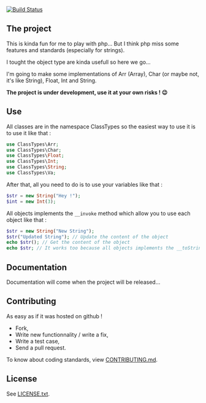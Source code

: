[![Build Status](https://travis-ci.org/bendem/ClassTypes.png)](https://travis-ci.org/bendem/ClassTypes)

## The project

This is kinda fun for me to play with php...
But I think php miss some features and standards (especially for strings).

I tought the object type are kinda usefull so here we go...

I'm going to make some implementations of Arr (Array), Char (or maybe not, it's like String),
Float, Int and String.

**The project is under development, use it at your own risks ! :wink:**

## Use

All classes are in the namespace ClassTypes so the easiest way to use it is
to use it like that :

```php
use ClassTypes\Arr;
use ClassTypes\Char;
use ClassTypes\Float;
use ClassTypes\Int;
use ClassTypes\String;
use ClassTypes\Va;
```

After that, all you need to do is to use your variables like that :

```php
$str = new String("Hey !");
$int = new Int(3);
```

All objects implements the ``__invoke`` method which allow you to use each object like that :

```php
$str = new String("New String");
$str("Updated String"); // Update the content of the object
echo $str(); // Get the content of the object
echo $str; // It works too because all objects implements the __toString method as well
```

## Documentation

Documentation will come when the project will be released...

## Contributing

As easy as if it was hosted on github !

+ Fork,
+ Write new functionnality / write a fix,
+ Write a test case,
+ Send a pull request.

To know about coding standards, view [CONTRIBUTING.md](CONTRIBUTING.md).

## License

See [LICENSE.txt](LICENSE.txt).
